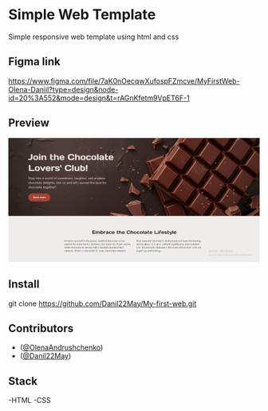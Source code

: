 # Simple Web Template

Simple responsive web template using html and css

## Figma link

https://www.figma.com/file/7aK0nOecqwXufospFZmcve/MyFirstWeb-Olena-Daniil?type=design&node-id=20%3A552&mode=design&t=rAGnKfetm9VpET6F-1

## Preview

![screenshot](media/screenshot.png)

## Install

git clone https://github.com/Danil22May/My-first-web.git

## Contributors

- ([@OlenaAndrushchenko](https://github.com/OlenaAndrushchenko))
- ([@Danil22May](https://github.com/Danil22May))

## Stack

-HTML
-CSS
